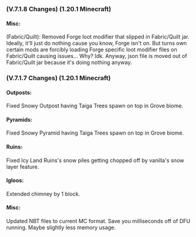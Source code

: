 ### **(V.7.1.8 Changes) (1.20.1 Minecraft)**

#### Misc:
(Fabric/Quilt): Removed Forge loot modifier that slipped in Fabric/Quilt jar. Ideally, it'll just do nothing cause you know, 
 Forge isn't on. But turns own certain mods are forcibly loading Forge specific loot modifier files on Fabric/Quilt causing issues...
 Why? Idk. Anyway, json file is moved out of Fabric/Quilt jar because it's doing nothing anyway.


### **(V.7.1.7 Changes) (1.20.1 Minecraft)**

#### Outposts:
Fixed Snowy Outpost having Taiga Trees spawn on top in Grove biome.

#### Pyramids:
Fixed Snowy Pyramid having Taiga Trees spawn on top in Grove biome.

#### Ruins:
Fixed Icy Land Ruins's snow piles getting chopped off by vanilla's snow layer feature.

#### Igloos:
Extended chimney by 1 block.

#### Misc:
Updated NBT files to current MC format. Save you milliseconds off of DFU running. Maybe slightly less memory usage.
